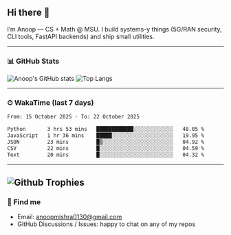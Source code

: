 ## Hi there 👋

I’m Anoop — CS + Math @ MSU. I build systems-y things (5G/RAN security, CLI tools, FastAPI backends) and ship small utilities.

---

### 📊 GitHub Stats
<!-- GitHub Readme Stats -->
![Anoop's GitHub stats](https://github-readme-stats.vercel.app/api?username=Anoop130&show_icons=true&theme=radical&hide_title=true)
![Top Langs](https://github-readme-stats.vercel.app/api/top-langs/?username=Anoop130&layout=compact&theme=radical)

---

### ⏱ WakaTime (last 7 days)
<!--START_SECTION:waka-->

```txt
From: 15 October 2025 - To: 22 October 2025

Python       3 hrs 53 mins   ████████████░░░░░░░░░░░░░   48.05 %
JavaScript   1 hr 36 mins    █████░░░░░░░░░░░░░░░░░░░░   19.95 %
JSON         23 mins         █▒░░░░░░░░░░░░░░░░░░░░░░░   04.92 %
CSV          22 mins         █░░░░░░░░░░░░░░░░░░░░░░░░   04.59 %
Text         20 mins         █░░░░░░░░░░░░░░░░░░░░░░░░   04.32 %
```

<!--END_SECTION:waka-->

---
![Github Trophies](https://github-profile-trophy.vercel.app/?username=Anoop130&theme=dracula)
---

### 🔗 Find me
- Email: anoopmishra0130@gmail.com
- GitHub Discussions / Issues: happy to chat on any of my repos

